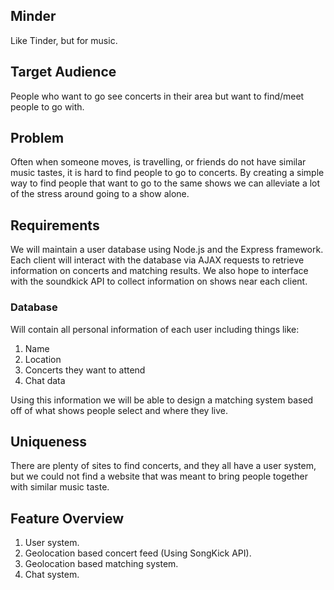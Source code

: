 
## Minder 
Like Tinder, but for music.

## Target Audience
People who want to go see concerts in their area but want to find/meet people to go with.  

## Problem
Often when someone moves, is travelling, or friends do not have similar music tastes, it is hard to find people to go to concerts. By creating a simple way to find people that want to go to the same shows we can alleviate a lot of the stress around going to a show alone.  

## Requirements
We will maintain a user database using Node.js and the Express framework. Each client will interact with the database via AJAX requests to retrieve information on concerts and matching results. We also hope to interface with the soundkick API to collect information on shows near each client.
### Database
Will contain all personal information of each user including things like:  
1. Name  
2. Location  
3. Concerts they want to attend  
4. Chat data  

Using this information we will be able to design a matching system based off of what shows people select and where they live.
## Uniqueness
There are plenty of sites to find concerts, and they all have a user system, but we could not find a website that was meant to bring people together with similar music taste.  

## Feature Overview
1. User system.
2. Geolocation based concert feed (Using SongKick API).
3. Geolocation based matching system.
4. Chat system.
